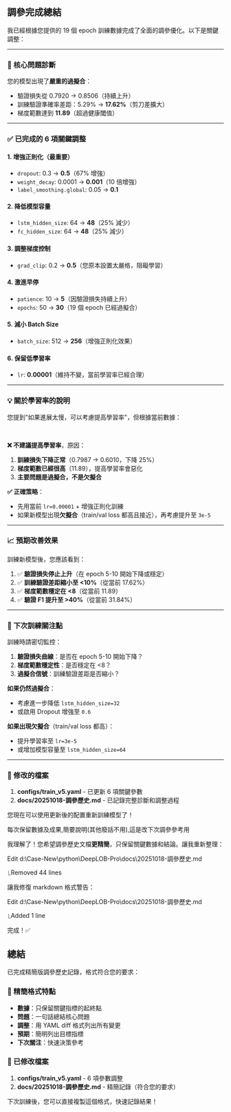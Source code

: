 ## 調參完成總結

我已經根據您提供的 19 個 epoch 訓練數據完成了全面的調參優化。以下是關鍵調整：

---

### 🔴 核心問題診斷

您的模型出現了**嚴重的過擬合**：

- 驗證損失從 0.7920 → 0.8506（持續上升）
- 訓練驗證準確率差距：5.29% → **17.62%**（剪刀差擴大）
- 梯度範數達到 **11.89**（超過健康閾值）

---

### ✅ 已完成的 6 項關鍵調整

#### 1. **增強正則化**（最重要）

- `dropout`: 0.3 → **0.5**（67% 增強）
- `weight_decay`: 0.0001 → **0.001**（10 倍增強）
- `label_smoothing.global`: 0.05 → **0.1**

#### 2. **降低模型容量**

- `lstm_hidden_size`: 64 → **48**（25% 減少）
- `fc_hidden_size`: 64 → **48**（25% 減少）

#### 3. **調整梯度控制**

- `grad_clip`: 0.2 → **0.5**（您原本設置太嚴格，阻礙學習）

#### 4. **激進早停**

- `patience`: 10 → **5**（因驗證損失持續上升）
- `epochs`: 50 → **30**（19 個 epoch 已經過擬合）

#### 5. **減小 Batch Size**

- `batch_size`: 512 → **256**（增強正則化效果）

#### 6. **保留低學習率**

- `lr`: **0.00001**（維持不變，當前學習率已經合理）

---

### 💡 關於學習率的說明

您提到"如果進展太慢，可以考慮提高學習率"，但根據當前數據：

 

**❌ 不建議提高學習率**，原因：

1. **訓練損失下降正常**（0.7987 → 0.6010，下降 25%）
2. **梯度範數已經很高**（11.89），提高學習率會惡化
3. **主要問題是過擬合，不是欠擬合**

**✅ 正確策略**：

- 先用當前 `lr=0.00001` + 增強正則化訓練
- 如果新模型出現**欠擬合**（train/val loss 都高且接近），再考慮提升至 `3e-5`

---

### 📈 預期改善效果

訓練新模型後，您應該看到：

1. ✅ **驗證損失停止上升**（在 epoch 5-10 開始下降或穩定）
2. ✅ **訓練驗證差距縮小至 <10%**（從當前 17.62%）
3. ✅ **梯度範數穩定在 <8**（從當前 11.89）
4. ✅ **驗證 F1 提升至 >40%**（從當前 31.84%）

---

### 🚀 下次訓練關注點

訓練時請密切監控：

1. **驗證損失曲線**：是否在 epoch 5-10 開始下降？
2. **梯度範數穩定性**：是否穩定在 <8？
3. **過擬合信號**：訓練驗證差距是否縮小？

**如果仍然過擬合**：

- 考慮進一步降低 `lstm_hidden_size=32`
- 或啟用 Dropout 增強至 `0.6`

**如果出現欠擬合**（train/val loss 都高）：

- 提升學習率至 `lr=3e-5`
- 或增加模型容量至 `lstm_hidden_size=64`

---

### 📁 修改的檔案

1. **configs/train_v5.yaml** - 已更新 6 項關鍵參數
2. **docs/20251018-調參歷史.md** - 已記錄完整診斷和調整過程

您現在可以使用更新後的配置重新訓練模型了！

每次保留數據及成果,簡要說明(其他廢話不用),這是改下次調參參考用

我理解了！您希望調參歷史文檔**更精簡**，只保留關鍵數據和結論。讓我重新整理：

Edit d:\Case-New\python\DeepLOB-Pro\docs\20251018-調參歷史.md

⎿Removed 44 lines

讓我修復 markdown 格式警告：

Edit d:\Case-New\python\DeepLOB-Pro\docs\20251018-調參歷史.md

⎿Added 1 line

完成！✅

## 總結

已完成精簡版調參歷史記錄，格式符合您的要求：

### 📝 精簡格式特點

- **數據**：只保留關鍵指標的起終點
- **問題**：一句話總結核心問題
- **調整**：用 YAML diff 格式列出所有變更
- **預期**：簡明列出目標指標
- **下次關注**：快速決策參考

### 📂 已修改檔案

1. **configs/train_v5.yaml** - 6 項參數調整
2. **docs/20251018-調參歷史.md** - 精簡記錄（符合您的要求）

下次訓練後，您可以直接複製這個格式，快速記錄結果！
